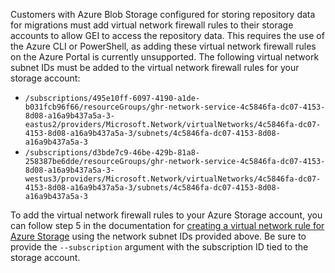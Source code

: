 Customers with Azure Blob Storage configured for storing repository data for migrations must add virtual network firewall rules to their storage accounts to allow GEI to access the repository data. This requires the use of the Azure CLI or PowerShell, as adding these virtual network firewall rules on the Azure Portal is currently unsupported. The following virtual network subnet IDs must be added to the virtual network firewall rules for your storage account:

* `/subscriptions/495e10ff-6097-4190-a1de-b031fcb96f66/resourceGroups/ghr-network-service-4c5846fa-dc07-4153-8d08-a16a9b437a5a-3-eastus2/providers/Microsoft.Network/virtualNetworks/4c5846fa-dc07-4153-8d08-a16a9b437a5a-3/subnets/4c5846fa-dc07-4153-8d08-a16a9b437a5a-3`
* `/subscriptions/d3bde7c9-46be-429b-81a8-258387be6dde/resourceGroups/ghr-network-service-4c5846fa-dc07-4153-8d08-a16a9b437a5a-3-westus3/providers/Microsoft.Network/virtualNetworks/4c5846fa-dc07-4153-8d08-a16a9b437a5a-3/subnets/4c5846fa-dc07-4153-8d08-a16a9b437a5a-3`

To add the virtual network firewall rules to your Azure Storage account, you can follow step 5 in the documentation for [creating a virtual network rule for Azure Storage](https://learn.microsoft.com/azure/storage/common/storage-network-security-virtual-networks?tabs=azure-cli) using the network subnet IDs provided above. Be sure to provide the `--subscription` argument with the subscription ID tied to the storage account.
